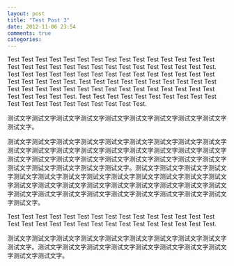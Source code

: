 ```yaml
---
layout: post
title: "Test Post 3"
date: 2012-11-06 23:54
comments: true
categories: 
---
```


Test Test Test Test Test Test Test Test Test Test Test Test Test Test Test Test Test Test Test Test Test Test Test Test Test Test Test Test Test Test. Test Test Test Test Test Test Test Test Test Test Test Test Test Test Test Test Test Test Test Test. Test Test Test Test Test Test Test Test Test Test Test Test Test Test Test Test Test Test Test Test Test Test Test Test Test Test Test Test Test Test. Test Test Test Test Test Test Test Test Test Test Test Test Test Test Test Test Test Test Test Test. 

测试文字测试文字测试文字测试文字测试文字测试文字测试文字测试文字测试文字测试文字。

测试文字测试文字测试文字测试文字测试文字测试文字测试文字测试文字测试文字测试文字测试文字测试文字测试文字测试文字测试文字测试文字测试文字测试文字测试文字测试文字测试文字测试文字测试文字测试文字测试文字测试文字测试文字测试文字测试文字测试文字测试文字测试文字。测试文字测试文字测试文字测试文字测试文字测试文字测试文字测试文字测试文字测试文字测试文字测试文字测试文字测试文字测试文字测试文字测试文字测试文字测试文字测试文字测试文字测试文字测试文字测试文字测试文字测试文字测试文字测试文字测试文字测试文字测试文字测试文字。

Test Test Test Test Test Test Test Test Test Test Test Test Test Test Test Test Test Test Test Test Test Test Test Test Test Test Test Test Test Test.

测试文字测试文字测试文字测试文字测试文字测试文字测试文字测试文字测试文字测试文字。测试文字测试文字测试文字测试文字测试文字测试文字测试文字测试文字测试文字测试文字。

